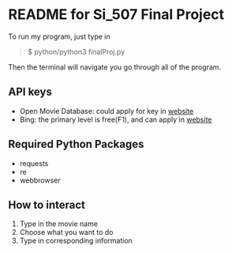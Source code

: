 # README for Si_507 Final Project
To run my program, just type in 
>$ python/python3 finalProj.py
  
  Then the terminal will navigate you go through all of the program.

## API keys
+ Open Movie Database: could apply for key in [website](http://www.omdbapi.com/)
+ Bing: the primary level is free(F1), and can apply in [website](https://www.microsoft.com/en-us/bing/apis/bing-news-search-api)

## Required Python Packages
+ requests
+ re
+ webbrowser

## How to interact
1. Type in the movie name
2. Choose what you want to do
3. Type in corresponding information
